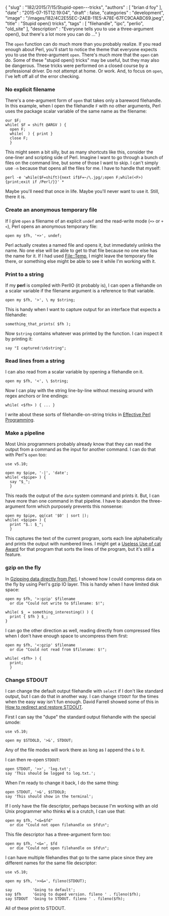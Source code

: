 {
   "slug" : "182/2015/7/15/Stupid-open---tricks",
   "authors" : [
      "brian d foy"
   ],
   "date" : "2015-07-15T12:19:04",
   "draft" : false,
   "categories" : "development",
   "image" : "/images/182/4C2E55EC-2AEB-11E5-A78E-67FC9CAABC69.jpeg",
   "title" : "Stupid open() tricks",
   "tags" : [
      "filehandle",
      "ipc",
      "perlio",
      "old_site"
   ],
   "description" : "Everyone tells you to use a three-argument open(), but there's a lot more you can do ..."
}


The `open` function can do much more than you probably realize. If you read enough about Perl, you'll start to notice the theme that everyone expects you to use the three-argument `open`. There's much more that the `open` can do. Some of these "stupid open() tricks" may be useful, but they may also be dangerous. These tricks were performed on a closed course by a professional driver. Do not attempt at home. Or work. And, to focus on `open`, I've left off all of the error checking.

### No explicit filename

There's a one-argument form of `open` that takes only a bareword filehandle. In this example, when I open the filehandle `F` with no other arguments, Perl uses the package scalar variable of the same name as the filename:

``` prettyprint
our $F;
while( $F = shift @ARGV ) {
  open F;
  while(  ) { print }
  close F;
  }
```

This might seem a bit silly, but as many shortcuts like this, consider the one-liner and scripting side of Perl. Imagine I want to go through a bunch of files on the command line, but some of those I want to skip. I can't simply use `-n` because that opens all the files for me. I have to handle that myself:

``` prettyprint
perl -e 'while($F=shift){next if$F=~/\.jpg/;open F;while(<F>){print;exit if /Perl/}}' *
```

Maybe you'll need that once in life. Maybe you'll never want to use it. Still, there it is.

### Create an anonymous temporary file

If I give `open` a filename of an explicit `undef` and the read-write mode (`+>` or `+<`), Perl opens an anonymous temporary file:

``` prettyprint
open my $fh, '+>', undef;
```

Perl actually creates a named file and opens it, but immediately unlinks the name. No one else will be able to get to that file because no one else has the name for it. If I had used [File::Temp](https://metacpan.org/pod/File::Temp), I might leave the temporary file there, or something else might be able to see it while I'm working with it.

### Print to a string

If my **perl** is compiled with PerlIO (it probably is), I can open a filehandle on a scalar variable if the filename argument is a reference to that variable.

``` prettyprint
open my $fh, '>', \ my $string;
```

This is handy when I want to capture output for an interface that expects a filehandle:

``` prettyprint
something_that_prints( $fh );
```

Now `$string` contains whatever was printed by the function. I can inspect it by printing it:

``` prettyprint
say "I captured:\n$string";
```

### Read lines from a string

I can also read from a scalar variable by opening a filehandle on it.

``` prettyprint
open my $fh, '<', \ $string;
```

Now I can play with the string line-by-line without messing around with regex anchors or line endings:

``` prettyprint
while( <$fh> ) { ... }
```

I write about these sorts of filehandle-on-string tricks in [Effective Perl Programming](http://www.effectiveperlprogramming.com).

### Make a pipeline

Most Unix programmers probably already know that they can read the output from a command as the input for another command. I can do that with Perl's `open` too:

``` prettyprint
use v5.10;

open my $pipe, '-|', 'date';
while( <$pipe> ) {
  say "$_";
  }
```

This reads the output of the `date` system command and prints it. But, I can have more than one command in that pipeline. I have to abandon the three-argument form which purposely prevents this nonsense:

``` prettyprint
open my $pipe, qq(cat '$0' | sort |);
while( <$pipe> ) {
  print "$.: $_";
  }
```

This captures the text of the current program, sorts each line alphabetically and prints the output with numbered lines. I might get a [Useless Use of cat Award](http://www.smallo.ruhr.de/award.html) for that program that sorts the lines of the program, but it's still a feature.

### gzip on the fly

In [Gzipping data directly from Perl](http://perltricks.com/article/162/2015/3/27/Gzipping-data-directly-from-Perl), I showed how I could compress data on the fly by using Perl's gzip IO layer. This is handy when I have limited disk space:

``` prettyprint
open my $fh, '>:gzip' $filename 
  or die "Could not write to $filename: $!";

while( $_ = something_interesting() ) {
  print { $fh } $_;
}
```

I can go the other direction as well, reading directly from compressed files when I don't have enough space to uncompress them first:

``` prettyprint
open my $fh, '<:gzip' $filename 
  or die "Could not read from $filename: $!";

while( <$fh> ) {
  print;
  }
```

### Change STDOUT

I can change the default output filehandle with `select` if I don't like standard output, but I can do that in another way. I can change `STDOUT` for the times when the easy way isn't fun enough. David Farrell showed some of this in [How to redirect and restore STDOUT](http://perltricks.com/article/45/2013/10/27/How-to-redirect-and-restore-STDOUT).

First I can say the "dupe" the standard output filehandle with the special `&`mode:

``` prettyprint
use v5.10;

open my $STDOLD, '>&', STDOUT;
```

Any of the file modes will work there as long as I append the `&` to it.

I can then re-open `STDOUT`:

``` prettyprint
open STDOUT, '>>', 'log.txt';
say 'This should be logged to log.txt.';
```

When I'm ready to change it back, I do the same thing:

``` prettyprint
open STDOUT, '>&', $STDOLD;
say 'This should show in the terminal';
```

If I only have the file descriptor, perhaps because I'm working with an old Unix programmer who thinks **vi** is a crutch, I can use that:

``` prettyprint
open my $fh, "<&=$fd" 
  or die "Could not open filehandle on $fd\n";
```

This file descriptor has a three-argument form too:

``` prettyprint
open my $fh, '<&=', $fd
  or die "Could not open filehandle on $fd\n";
```

I can have multiple filehandles that go to the same place since they are different names for the same file descriptor:

``` prettyprint
use v5.10;

open my $fh, '>>&=', fileno(STDOUT);

say         'Going to default';
say $fh     'Going to duped version. fileno ' . fileno($fh);
say STDOUT  'Going to STDOUT. fileno ' . fileno($fh);
```

All of these print to STDOUT.
